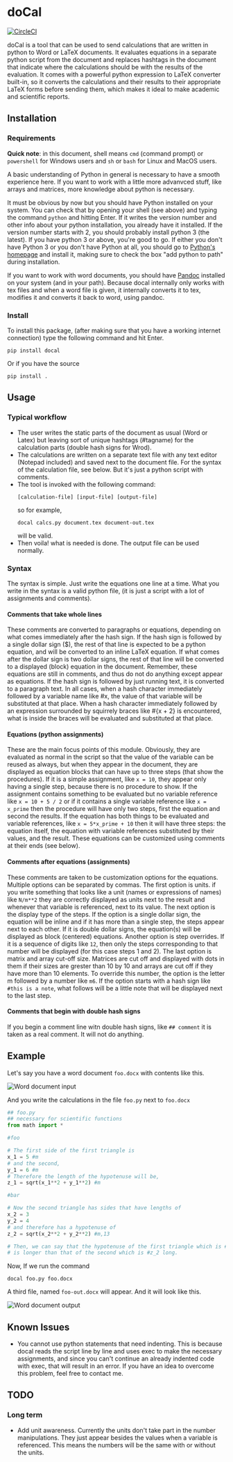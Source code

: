 # doCal

[![CircleCI](https://circleci.com/gh/K1DV5/doCal.svg?style=svg)](https://circleci.com/gh/K1DV5/doCal)

doCal is a tool that can be used to send calculations that are written in
python to Word or LaTeX documents. It evaluates equations in a separate python
script from the document and replaces hashtags in the document that indicate
where the calculations should be with the results of the evaluation. It comes
with a powerful python expression to LaTeX converter built-in, so it converts
the calculations and their results to their appropriate LaTeX forms before
sending them, which makes it ideal to make academic and scientific reports.

## Installation

### Requirements

**Quick note**: in this document, shell means `cmd` (command prompt) or
`powershell` for Windows users and `sh` or `bash` for Linux and MacOS users.

A basic understanding of Python in general is necessary to have a smooth
experience here.  If you want to work with a little more advanvced stuff, like
arrays and matrices, more knowledge about python is necessary.

It must be obvious by now but you should have Python installed on your system.
You can check that by opening your shell (see above) and typing the command
`python` and hitting Enter. If it writes the version number and other info
about your python installation, you already have it installed. If the version
number starts with 2, you should probably install python 3 (the latest). If you
have python 3 or above, you\'re good to go. If either you don\'t have Python 3
or you don\'t have Python at all, you should go to [Python\'s
homepage](https://www.python.org) and install it, making sure to check the box
\"add python to path\" during installation.

If you want to work with word documents, you should have
[Pandoc](https://pandoc.org) installed on your system (and in your path).
Because docal internally only works with tex files and when a word file is
given, it internally converts it to tex, modifies it and converts it back to
word, using pandoc.

### Install

To install this package, (after making sure that you have a working internet
connection) type the following command and hit Enter.

```shell
pip install docal
```
Or if you have the source
```shell
pip install .
```

## Usage

### Typical workflow

* The user writes the static parts of the document as usual (Word or Latex) but
  leaving sort of unique hashtags (\#tagname) for the calculation parts (double
  hash signs for Wrod).
* The calculations are written on a separate text file with any text editor
  (Notepad included) and saved next to the document file. For the syntax of the
  calculation file, see below. But it\'s just a python script with comments.
* The tool is invoked with the following command:
  ```shell  docal
  [calculation-file] [input-file] [output-file]
  ```
  so for example,
  ```shell
  docal calcs.py document.tex document-out.tex
  ```
  will be valid.  
* Then voila! what is needed is done. The output file can be used normally.

### Syntax

The syntax is simple. Just write the equations one line at a time. What you
write in the syntax is a valid python file, (it is just a script with a lot of
assignments and comments).

#### Comments that take whole lines

These comments are converted to paragraphs or equations, depending on what
comes immediately after the hash sign.  If the hash sign is followed by a
single dollar sign (\$), the rest of that line is expected to be a python
equation, and will be converted to an inline LaTeX equation. If what comes
after the dollar sign is two dollar signs, the rest of that line will be
converted to a displayed (block) equation in the document. Remember, these
equations are still in comments, and thus do not do anything except appear as
equations.  If the hash sign is followed by just running text, it is converted
to a paragraph text. In all cases, when a hash character immediately followed
by a variable name like \#x, the value of that variable will be substituted at
that place. When a hash character immediately followed by an expression
surrounded by squirrely braces like \#{x + 2} is encountered, what is inside
the braces will be evaluated and substituted at that place.

#### Equations (python assignments)

These are the main focus points of this module. Obviously, they are evaluated
as normal in the script so that the value of the variable can be reused as
always, but when they appear in the document, they are displayed as equation
blocks that can have up to three steps (that show the procedures).  If it is a
simple assignment, like `x = 10`, they appear only having a single step,
because there is no procedure to show. If the assignment contains something to
be evaluated but no variable reference like `x = 10 + 5 / 2` or if it contains
a single variable reference like `x = x_prime` then the procedure will have
only two steps, first the equation and second the results. If the equation has
both things to be evaluated and variable references, like `x = 5*x_prime + 10`
then it will have three steps: the equation itself, the equation with variable
references substituted by their values, and the result. These equations can be
customized using comments at their ends (see below).

#### Comments after equations (assignments)

These comments are taken to be customization options for the equations.
Multiple options can be separated by commas. The first option is units. if you
write something that looks like a unit (names or expressions of names) like
`N/m**2` they are correctly displayed as units next to the result and whenever
that variable is referenced, next to its value. The next option is the display
type of the steps. If the option is a single dollar sign, the equation will be
inline and if it has more than a single step, the steps appear next to each
other. If it is double dollar signs, the equation(s) will be displayed as block
(centered) equations. Another option is step overrides. If it is a sequence of
digits like `12`, then only the steps corresponding to that number will be
displayed (for this case steps 1 and 2). The last option is matrix and array
cut-off size. Matrices are cut off and displayed with dots in them if their
sizes are grester than 10 by 10 and arrays are cut off if they have more than
10 elements. To override this number, the option is the letter m followed by a
number like `m6`. If the option starts with a hash sign like `#this is a note`,
what follows will be a little note that will be displayed next to the last
step.

#### Comments that begin with double hash signs

If you begin a comment line witn double hash signs, like `## comment` it is
taken as a real comment. It will not do anything.

## Example

Let's say you have a word document `foo.docx` with contents like this.

![Word document input](https://github.com/K1DV5/doCal/raw/dev/common/images/word-in.jpg "Word document input")

And you write the calculations in the file `foo.py` next to `foo.docx`
```python
## foo.py
## necessary for scientific functions
from math import *

#foo

# The first side of the first triangle is
x_1 = 5 #m
# and the second,
y_1 = 6 #m
# Therefore the length of the hypotenuse will be,
z_1 = sqrt(x_1**2 + y_1**2) #m

#bar

# Now the second triangle has sides that have lengths of
x_2 = 3
y_2 = 4
# and therefore has a hypotenuse of
z_2 = sqrt(x_2**2 + y_2**2) #m,13

# Then, we can say that the hypotenuse of the first triangle which is #z_1 long
# is longer than that of the second which is #z_2 long.
```

Now, If we run the command
```shell
docal foo.py foo.docx
```
A third file, named `foo-out.docx` will appear. And it will look like this.

![Word document output](https://github.com/K1DV5/doCal/raw/master/common/images/word-out.jpg "Word document output")

## Known Issues

* You cannot use python statements that need indenting. This is because docal
  reads the script line by line and uses exec to make the necessary
  assignments, and since you can't continue an already indented code with exec,
  that will result in an error. If you have an idea to overcome this problem,
  feel free to contact me.

## TODO

### Long term

* Add unit awareness. Currently the units don't take part in the number
  manipulations. They just appear besides the values when a variable is
  referenced. This means the numbers will be the same with or without the
  units.
